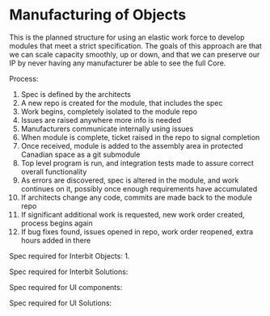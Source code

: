 # Manufacturing of Objects

This is the planned structure for using an elastic work force to develop modules that meet a strict specification.  The goals of this approach are that we can scale capacity smoothly, up or down, and that we can preserve our IP by never having any manufacturer be able to see the full Core.

Process:

1. Spec is defined by the architects
1. A new repo is created for the module, that includes the spec
1. Work begins, completely isolated to the module repo
1. Issues are raised anywhere more info is needed
1. Manufacturers communicate internally using issues
1. When module is complete, ticket raised in the repo to signal completion
1. Once received, module is added to the assembly area in protected Canadian space as a git submodule
1. Top level program is run, and integration tests made to assure correct overall functionality
1. As errors are discovered, spec is altered in the module, and work continues on it, possibly once enough requirements have accumulated
1. If architects change any code, commits are made back to the module repo
1. If significant additional work is requested, new work order created, process begins again
1. If bug fixes found, issues opened in repo, work order reopened, extra hours added in there

Spec required for Interbit Objects:
1. 


Spec required for Interbit Solutions:


Spec required for UI components:


Spec required for UI Solutions:
